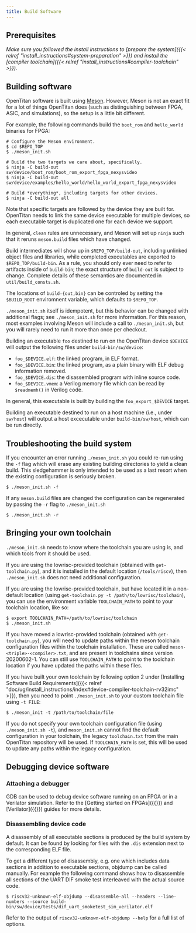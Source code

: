 ```yaml
---
title: Build Software
---
```


## Prerequisites

_Make sure you followed the install instructions to [prepare the system]({{< relref "install_instructions#system-preparation" >}}) and install the [compiler toolchain]({{< relref "install_instructions#compiler-toolchain" >}})._

## Building software

OpenTitan software is built using [Meson](https://mesonbuild.com).
However, Meson is not an exact fit for a lot of things OpenTitan does (such as distinguishing between FPGA, ASIC, and simulations), so the setup is a little bit different.

For example, the following commands build the `boot_rom` and `hello_world` binaries for FPGA:

```console
# Configure the Meson environment.
$ cd $REPO_TOP
$ ./meson_init.sh

# Build the two targets we care about, specifically.
$ ninja -C build-out sw/device/boot_rom/boot_rom_export_fpga_nexysvideo
$ ninja -C build-out sw/device/examples/hello_world/hello_world_export_fpga_nexysvideo

# Build *everything*, including targets for other devices.
$ ninja -C build-out all
```

Note that specific targets are followed by the device they are built for.
OpenTitan needs to link the same device executable for multiple devices, so each executable target is duplicated one for each device we support.

In general, `clean` rules are unnecessary, and Meson will set up `ninja` such that it reruns `meson.build` files which have changed.

Build intermediates will show up in `$REPO_TOP/build-out`, including unlinked object files and libraries, while completed executables are exported to `$REPO_TOP/build-bin`.
As a rule, you should only ever need to refer to artifacts inside of `build-bin`; the exact structure of `build-out` is subject to change.
Complete details of these semantics are documented in `util/build_consts.sh`.

The locations of `build-{out,bin}` can be controled by setting the `$BUILD_ROOT` enviromnent variable, which defaults to `$REPO_TOP`.

`./meson_init.sh` itself is idempotent, but this behavior can be changed with additional flags; see `./meson_init.sh` for more information.
For this reason, most examples involving Meson will include a call to `./meson_init.sh`, but you will rarely need to run it more than once per checkout.

Building an executable `foo` destined to run on the OpenTitan device `$DEVICE` will output the following files under `build-bin/sw/device`:
* `foo_$DEVICE.elf`: the linked program, in ELF format.
* `foo_$DEVICE.bin`: the linked program, as a plain binary with ELF debug information removed.
* `foo_$DEVICE.dis`: the disassembled program with inline source code.
* `foo_$DEVICE.vmem`: a Verilog memory file which can be read by `$readmemh()` in Verilog code.

In general, this executable is built by building the `foo_export_$DEVICE` target.

Building an executable destined to run on a host machine (i.e., under `sw/host`) will output a host excecutable under `build-bin/sw/host`, which can be run directly.

## Troubleshooting the build system

If you encounter an error running `./meson_init.sh` you could re-run using the `-f` flag which will erase any existing building directories to yield a clean build.
This sledgehammer is only intended to be used as a last resort when the existing configuration is seriously broken.

```console
$ ./meson_init.sh -f
```

If any `meson.build` files are changed the configuration can be regenerated by passing the `-r` flag to `./meson_init.sh`

```console
$ ./meson_init.sh -r
```

## Bringing your own toolchain

`./meson_init.sh` needs to know where the toolchain you are using is, and which tools from it should be used.

If you are using the lowrisc-provided toolchain (obtained with `get-toolchain.py`), and it is installed in the default location (`/tools/riscv`), then `./meson_init.sh` does not need additional configuration.

If you are using the lowrisc-provided toolchain, but have located it in a non-default location (using `get-toolchain.py -t /path/to/lowrisc/toolchain`), you can use the environment variable `TOOLCHAIN_PATH` to point to your toolchain location, like so:
```console
$ export TOOLCHAIN_PATH=/path/to/lowrisc/toolchain
$ ./meson_init.sh
```

If you have moved a lowrisc-provided toolchain (obtained with `get-toolchain.py`), you will need to update paths within the meson toolchain configuration files within the toolchain installation.
These are called `meson-<triple>-<compiler>.txt`, and are present in toolchains since version 20200602-1.
You can still use `TOOLCHAIN_PATH` to point to the toolchain location if you have updated the paths within these files.

If you have built your own toolchain by following option 2 under [Installing Software Build Requirements]({{< relref "doc/ug/install_instructions/index#device-compiler-toolchain-rv32imc" >}}), then you need to point `./meson_init.sh` to your custom toolchain file using `-t FILE`:

```console
$ ./meson_init -t /path/to/toolchain/file
```

If you do not specify your own toolchain configuration file (using `./meson_init.sh -t`), and `meson_init.sh` cannot find the default configuration in your toolchain, the legacy `toolchain.txt` from the main OpenTitan repository will be used.
If `TOOLCHAIN_PATH` is set, this will be used to update any paths within the legacy configuration.

## Debugging device software

### Attaching a debugger

GDB can be used to debug device software running on an FPGA or in a Verilator simulation.
Refer to the [Getting started on FPGAs]({{<relref getting_started_fpga >}}) and [Verilator]({{<relref getting_started_verilator >}}) guides for more details.

### Disassembling device code

A disassembly of all executable sections is produced by the build system by default.
It can be found by looking for files with the `.dis` extension next to the corresponding ELF file.

To get a different type of disassembly, e.g. one which includes data sections in addition to executable sections, objdump can be called manually.
For example the following command shows how to disassemble all sections of the UART DIF smoke test interleaved with the actual source code.

```console
$ riscv32-unknown-elf-objdump --disassemble-all --headers --line-numbers --source build-bin/sw/device/tests/dif_uart_smoketest_sim_verilator.elf
```

Refer to the output of `riscv32-unknown-elf-objdump --help` for a full list of options.
